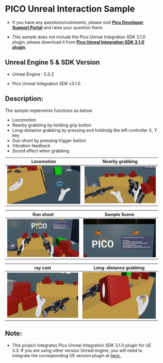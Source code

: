 # PICO Unreal Interaction Sample 

- If you have any questions/comments, please visit [**Pico Developer Support Portal**](https://picodevsupport.freshdesk.com/support/home) and raise your question there.

- This sample does not include the Pico Unreal Integration SDK 3.1.0 plugin; please download it from [**Pico Unreal Integration SDK 3.1.0 plugin**](https://developer.picoxr.com/zh/resources/).

## Unreal Engine 5 & SDK Version
- Unreal Engine : 5.3.2

- Pico Unreal Integration SDK v3.1.0


## Description:
  The sample implements functions as below:
* Locomotion
* Nearby grabbing by holding grip button
* Long-distance grabbing by pressing and holdindg the left controller X, Y key
* Gun shoot by pressing trigger button
* Vibration feedback
* Sound effect when grabbing

|Locomotion|Nearby grabbing|
|:-:|:-:|
| <img src="./ReadMeScreenshot/1-1.jpg" width="300"> | <img src="./ReadMeScreenshot/1-2.jpg" width="300"> |

|Gun shoot|Sample Scene|
|:-:|:-:|
| <img src="./ReadMeScreenshot/1-3.jpg" width="300"> | <img src="./ReadMeScreenshot/1-4.jpg" width="300"> 

|ray cast|Long-distance grabbing|
|:-:|:-:|
| <img src="./ReadMeScreenshot/1-5.jpg" width="300"> | <img src="./ReadMeScreenshot/1-6.jpg" width="300"> |



## Note:
- This project integrates Pico Unreal Integration SDK 3.1.0 plugin for UE 5.3. If you are using other version Unreal engine, you will need to integrate the corresponding UE version plugin at [here.](https://developer.picoxr.com/zh/resources/#sdk)
